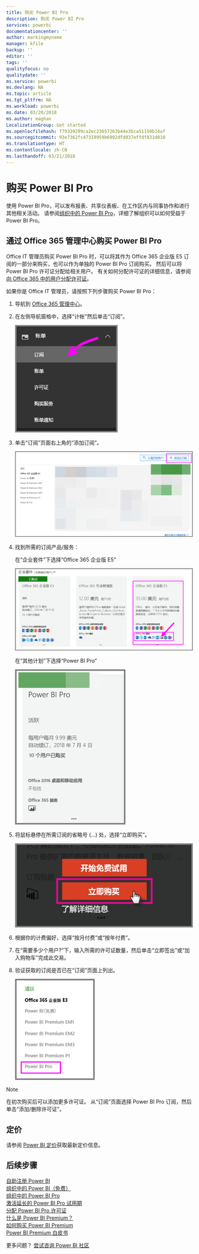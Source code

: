 ```yaml
---
title: 购买 Power BI Pro
description: 购买 Power BI Pro
services: powerbi
documentationcenter: ''
author: markingmyname
manager: kfile
backup: ''
editor: ''
tags: ''
qualityfocus: no
qualitydate: ''
ms.service: powerbi
ms.devlang: NA
ms.topic: article
ms.tgt_pltfrm: NA
ms.workload: powerbi
ms.date: 03/20/2018
ms.author: maghan
LocalizationGroup: Get started
ms.openlocfilehash: f79339299ca2ec23657263b44e3bca51159b14af
ms.sourcegitcommit: 93e7362fc47319959b6992dfd037effdf831d010
ms.translationtype: HT
ms.contentlocale: zh-CN
ms.lasthandoff: 03/21/2018
---
```

# <a name="purchasing-power-bi-pro"></a>购买 Power BI Pro

使用 Power BI Pro，可以发布报表、共享仪表板、在工作区内与同事协作和进行其他相关活动。 请参阅[组织中的 Power BI Pro](service-power-bi-pro-in-your-organization.md)，详细了解组织可以如何受益于 Power BI Pro。

## <a name="purchasing-power-bi-pro-through-office-365-admin-center"></a>通过 Office 365 管理中心购买 Power BI Pro

Office IT 管理员购买 Power BI Pro 时，可以将其作为 Office 365 企业版 E5 订阅的一部分来购买，也可以作为单独的 Power BI Pro 订阅购买。 然后可以将 Power BI Pro 许可证分配给相关用户。 有关如何分配许可证的详细信息，请参阅[向 Office 365 中的用户分配许可证](https://support.office.com/en-us/article/assign-licenses-to-users-in-office-365-for-business-997596b5-4173-4627-b915-36abac6786dc?ui=en-US&rs=en-US&ad=US)。

如果你是 Office IT 管理员，请按照下列步骤购买 Power BI Pro：

1. 导航到 [Office 365 管理中心](https://portal.office.com/adminportal/home#/homepage)。
2. 在左侧导航窗格中，选择“计帐”然后单击“订阅”。

    ![image](media/service-purchasing-power-bi-pro/service-purchasing-power-bi-pro-01.png)

3. 单击“订阅”页面右上角的“添加订阅”。

    ![image](media/service-purchasing-power-bi-pro/service-purchasing-power-bi-pro-02.png)

4. 找到所需的订阅产品/服务：

    在“企业套件”下选择“Office 365 企业版 E5”

    ![image](media/service-purchasing-power-bi-pro/service-purchasing-power-bi-pro-03.png)

    在“其他计划”下选择“Power BI Pro”

    ![image](media/service-purchasing-power-bi-pro/service-purchasing-power-bi-pro-04.png)

5. 将鼠标悬停在所需订阅的省略号 (...) 处，选择“立即购买”。

    ![image](media/service-purchasing-power-bi-pro/service-purchasing-power-bi-pro-05.png)

6. 根据你的计费偏好，选择“按月付费”或“按年付费”。
7. 在“需要多少个用户?”下，输入所需的许可证数量，然后单击“立即签出”或“加入购物车”完成此交易。
8. 验证获取的订阅是否已在“订阅”页面上列出。

   ![image](media/service-purchasing-power-bi-pro/service-purchasing-power-bi-pro-06.png)

> [!NOTE]
> 在初次购买后可以添加更多许可证。 从“订阅”页面选择 Power BI Pro 订阅，然后单击“添加/删除许可证”。
>

## <a name="pricing"></a>定价

请参阅 [Power BI 定价](https://powerbi.microsoft.com/en-us/pricing/)获取最新定价信息。

## <a name="next-steps"></a>后续步骤
[自助注册 Power BI](service-admin-signing-up-for-power-bi-with-a-new-office-365-trial.md)
<br/>
[组织中的 Power BI（免费）](service-admin-service-free-in-your-organization.md)
<br/>
[组织中的 Power BI Pro](service-power-bi-pro-in-your-organization.md)
<br/>
[激活延长的 Power BI Pro 试用期](service-extended-pro-trial.md)
<br/>
[分配 Power BI Pro 许可证](service-assigning-power-bi-pro-licenses.md)
<br/>
[什么是 Power BI Premium？](service-admin-premium-manage.md)
<br/>
[如何购买 Power BI Premium](service-admin-premium-purchase.md)
<br/>
[Power BI Premium 白皮书](https://aka.ms/pbipremiumwhitepaper)

更多问题？ [尝试咨询 Power BI 社区](https://community.powerbi.com/)